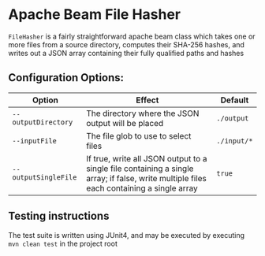 # Apache Beam File Hasher

`FileHasher` is a fairly straightforward apache beam class which takes one or more files from a source 
directory, computes their SHA-256 hashes, and writes out a JSON array containing their fully
qualified paths and hashes

## Configuration Options:

| Option | Effect | Default |
|---|---|---|
| `--outputDirectory` | The directory where the JSON output will be placed | `./output` |
| `--inputFile` | The file glob to use to select files | `./input/*` |
| `--outputSingleFile` | If true, write all JSON output to a single file containing a single array; if false, write multiple files each containing a single array  | `true`

## Testing instructions
The test suite is written using JUnit4, and may be executed by executing `mvn clean test` in the project root